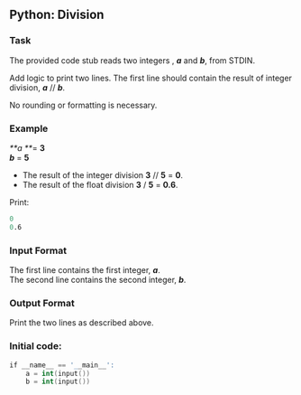 ## Python: Division   

### Task   
The provided code stub reads two integers , _**a**_ and _**b**_, from STDIN.   

Add logic to print two lines. The first line should contain the result of integer division, _**a**_ // _**b**_.    

No rounding or formatting is necessary.  

### Example   
_**a **_= **3**   
_**b**_ = **5**   

- The result of the integer division **3** // **5** = **0**.   
- The result of the float division **3** / **5** = **0.6**.   

Print:   
```s
0   
0.6
```
### Input Format ###  
The first line contains the first integer, _**a**_.   
The second line contains the second integer, _**b**_.   

### Output Format    ###   

Print the two lines as described above.

### Initial code: ###   
```s
if __name__ == '__main__':   
    a = int(input())   
    b = int(input())   
```
